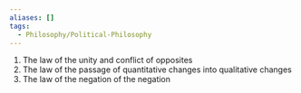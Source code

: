 ```yaml
---
aliases: []
tags:
  - Philosophy/Political-Philosophy
---
```

1. The law of the unity and conflict of opposites
2. The law of the passage of quantitative changes into qualitative changes
3. The law of the negation of the negation
